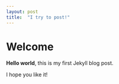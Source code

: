 ```yaml
---
layout: post
title:  "I try to post!"
---
```


# Welcome

**Hello world**, this is my first Jekyll blog post.

I hope you like it!